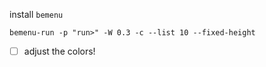 install `bemenu`

`bemenu-run -p "run>" -W 0.3 -c --list 10 --fixed-height`

- [ ] adjust the colors!